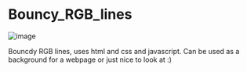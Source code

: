 # Bouncy_RGB_lines
![image](https://github.com/Chardelyce/Bouncy_RGB_lines/assets/63970461/fd13b6e3-2846-49a6-b62a-7595f538dda2)

Bouncdy RGB lines, uses html and css and javascript. 
Can be used as a background for a webpage or just nice to look at :)
